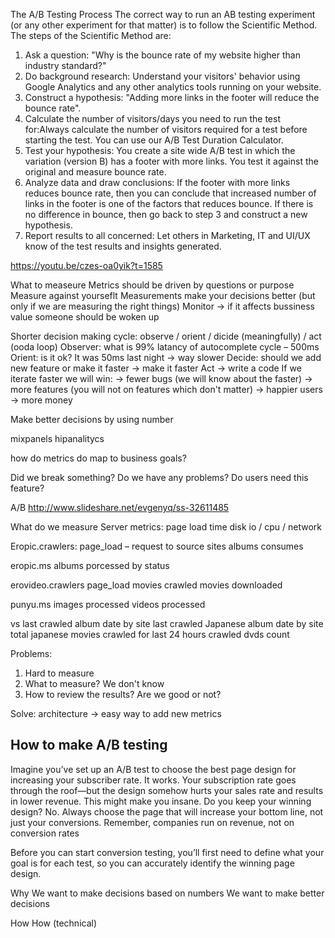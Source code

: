 The A/B Testing Process
The correct way to run an AB testing experiment (or any other experiment for that matter) is to follow the Scientific Method. The steps of the Scientific Method are:
1. Ask a question: "Why is the bounce rate of my website higher than industry standard?"
2. Do background research: Understand your visitors' behavior using Google Analytics and any other analytics tools running on your website.
3. Construct a hypothesis: "Adding more links in the footer will reduce the bounce rate".
4. Calculate the number of visitors/days you need to run the test for:Always calculate the number of visitors required for a test before starting the test. You can use our A/B Test Duration Calculator.
5. Test your hypothesis: You create a site wide A/B test in which the variation (version B) has a footer with more links. You test it against the original and measure bounce rate.
6. Analyze data and draw conclusions: If the footer with more links reduces bounce rate, then you can conclude that increased number of links in the footer is one of the factors that reduces bounce. If there is no difference in bounce, then go back to step 3 and construct a new hypothesis.
7. Report results to all concerned: Let others in Marketing, IT and UI/UX know of the test results and insights generated.


https://youtu.be/czes-oa0yik?t=1585

What to measeure
Metrics should be driven by questions or purpose
Measure against yourseflt
Measurements make your decisions better (but only if we are measuring the right things)
Monitor → if it affects bussiness value someone should be woken up


Shorter decision making cycle: observe / orient / dicide (meaningfully) / act (ooda loop)
Observer: what is 99% latancy of autocomplete cycle – 500ms
Orient: is it ok? It was 50ms last night → way slower
Decide: should we add new feature or make it faster → make it faster
Act → write a code
If we iterate faster we will win:
→ fewer bugs (we will know about the faster)
→ more features (you will not on features which don't matter)
→ happier users → more money

Make better decisions by using number


mixpanels
hipanalitycs


how do metrics do map to business goals?

Did we break something?
Do we have any problems?
Do users need this feature?

A/B
http://www.slideshare.net/evgenyq/ss-32611485

What do we measure
Server metrics:
page load time
disk io / cpu / network

Eropic.crawlers:
page_load – request to source sites
albums consumes

eropic.ms
albums porcessed by status

erovideo.crawlers
page_load
movies crawled
movies downloaded

punyu.ms
images processed
videos processed

vs
last crawled album date by site
last crawled Japanese album date by site
total japanese movies crawled for last 24 hours
crawled dvds count




Problems:
1. Hard to measure
2. What to measure? We don't know
3. How to review the results? Are we good or not?

Solve:
architecture → easy way to add new metrics


## How to make A/B testing
Imagine you’ve set up an A/B test to choose the best page design for increasing your subscriber rate. It works. Your subscription rate goes through the roof—but the design somehow hurts your sales rate and results in lower revenue.
This might make you insane. Do you keep your winning design? No. Always choose the page that will increase your bottom line, not just your conversions. Remember, companies run on revenue, not on conversion rates

Before you can start conversion testing, you’ll first need to define what your goal is for each test, so you can accurately identify the winning page design.

Why
We want to make decisions based on numbers
We want to make better decisions

How
How (technical)